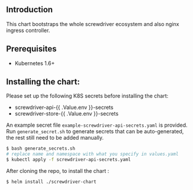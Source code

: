 ## Introduction

This chart bootstraps the whole screwdriver ecosystem and also nginx ingress controller.

## Prerequisites

- Kubernetes 1.6+

## Installing the chart:
Please set up the following K8S secrets before installing the chart:
- screwdriver-api-{{ .Value.env }}-secrets
- screwdriver-store-{{ .Value.env }}-secrets

An example secret file `example-screwdriver-api-secrets.yaml` is provided. Run `generate_secret.sh` to generate secrets that can be auto-generated, the rest still need to be added manually.

```bash
$ bash generate_secrets.sh
# replace name and namespace with what you specify in values.yaml
$ kubectl apply -f screwdriver-api-secrets.yaml
```

After cloning the repo, to install the chart :

```bash
$ helm install ./screwdriver-chart
```
